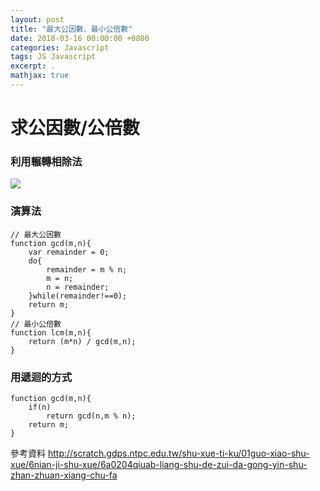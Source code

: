 ```yaml
---
layout: post
title: "最大公因數、最小公倍數"
date: 2018-03-16 00:00:00 +0800
categories: Javascript
tags: JS Javascript
excerpt: .
mathjax: true
---
```


# 求公因數/公倍數

### 利用輾轉相除法
![](http://scratch.gdps.ntpc.edu.tw/shu-xue-ti-ku/01guo-xiao-shu-xue/6nian-ji-shu-xue/6a0204qiuab-liang-shu-de-zui-da-gong-yin-shu-zhan-zhuan-xiang-chu-fa/2016-04-10_192314.png?attredirects=0)

### 演算法
```javascript=
// 最大公因數
function gcd(m,n){
    var remainder = 0;
    do{
        remainder = m % n;
        m = n;
        n = remainder;
    }while(remainder!==0);
    return m;
}
// 最小公倍數
function lcm(m,n){
    return (m*n) / gcd(m,n);
}

```

### 用遞迴的方式
```javascript=
function gcd(m,n){
    if(n) 
        return gcd(n,m % n);
    return m;
}
```


參考資料
http://scratch.gdps.ntpc.edu.tw/shu-xue-ti-ku/01guo-xiao-shu-xue/6nian-ji-shu-xue/6a0204qiuab-liang-shu-de-zui-da-gong-yin-shu-zhan-zhuan-xiang-chu-fa
